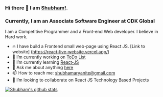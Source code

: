 ### Hi there 👋 I am [Shubham!](https://www.linkedin.com/in/shubhamlpu/).

### Currently, I am an Associate Software Engineer at CDK Global

I am a Competitive Programmer and a Front-end Web developer. I believe in Hard work.

- 🔥 I have build a Frontend small web-page using React JS. [Link to website] (https://react-live-website.vercel.app/)
- 🔭 I’m currently working on [ToDo List](https://github.com/shubhamaryanite/ToDo-List)
- 🌱 I’m currently learning [React-JS](https://github.com/shubhamaryanite/ReactJS-Tutorial)
- 💬 Ask me about anything [here](https://github.com/shubhamaryanite/shubhamaryanite/issues)
- 📫 How to reach me: shubhamaryanite@gmail.com
- 👯 I’m looking to collaborate on React JS Technology Based Projects


[![Shubham's github stats](https://github-readme-stats.vercel.app/api?username=shubhamaryanite&bg_color=30,e96443,904e95&title_color=fff&text_color=fff)](https://github.com/anuraghazra/github-readme-stats)

<!--
**shubhamaryanite/shubhamaryanite** is a ✨ _special_ ✨ repository because its `README.md` (this file) appears on your GitHub profile.
[![Shubham's github stats](https://github-readme-stats.vercel.app/api?username=shubhamaryanite)](https://github.com/anuraghazra/github-readme-stats)

Here are some ideas to get you started:

- 🔭 I’m currently working on ...
- 🌱 I’m currently learning ...
- 👯 I’m looking to collaborate on ...
- 🤔 I’m looking for help with ...
- 💬 Ask me about ...
- 📫 How to reach me: ...
- 😄 Pronouns: ...
- ⚡ Fun fact: ...
-->
